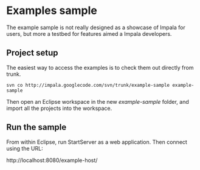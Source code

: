 # Examples sample #

The example sample is not really designed as a showcase of Impala for users, but more a testbed for features aimed a Impala developers.

## Project setup ##

The easiest way to access the examples is to check them out directly from trunk.

```
svn co http://impala.googlecode.com/svn/trunk/example-sample example-sample
```

Then open an Eclipse workspace in the new _example-sample_ folder, and import all the projects into the workspace.

## Run the sample ##

From within Eclipse, run StartServer as a web application. Then connect using the URL:

http://localhost:8080/example-host/